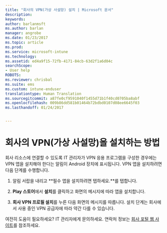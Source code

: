 ```yaml
---
title: "회사의 VPN(가상 사설망) 설치 | Microsoft 문서"
description: 
keywords: 
author: barlanmsft
ms.author: barlan
manager: angrobe
ms.date: 01/23/2017
ms.topic: article
ms.prod: 
ms.service: microsoft-intune
ms.technology: 
ms.assetid: ed4a9f15-72fb-4171-84cb-63d2f1a6d04c
searchScope:
- User help
ROBOTS: 
ms.reviewer: chrisbal
ms.suite: ems
ms.custom: intune-enduser
translationtype: Human Translation
ms.sourcegitcommit: a87fe0cf9591040f1455d71b1f40cd0705ba8abf
ms.openlocfilehash: 009b86dd581b01464b72bdbd0107d08ee6645f03
ms.lasthandoff: 01/24/2017


---
```



# <a name="how-to-install-your-companys-virtual-private-network-vpn"></a>회사의 VPN(가상 사설망)을 설치하는 방법

회사 리소스에 연결할 수 있도록 IT 관리자가 VPN 응용 프로그램을 구성한 경우에는 VPN 앱을 설치해야 한다는 알림이 Android 장치에 표시됩니다. VPN 앱을 설치하려면 다음 단계를 수행합니다.

1.  알림 서랍을 내리고 **필수 앱을 설치하려면 탭하세요.**를 탭합니다.

2.  **Play 스토어**에서 **설치**를 클릭하고 화면의 메시지에 따라 앱을 설치합니다.

3.  **회사 VPN 프로필 설치**를 누른 다음 화면의 메시지를 따릅니다. 설치 단계는 회사에서 사용 중인 VPN 공급자에 따라 약간 다를 수 있습니다.


여전히 도움이 필요하세요? IT 관리자에게 문의하세요. 연락처 정보는 [회사 포털 웹 사이트](http://portal.manage.microsoft.com)를 참조하세요.

